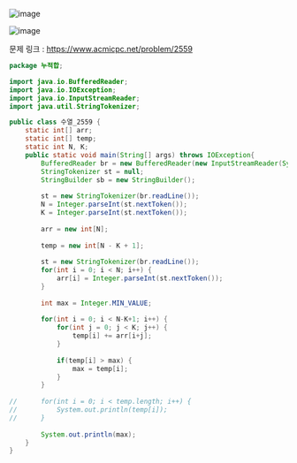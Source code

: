 ![image](https://user-images.githubusercontent.com/74396651/170945579-83a77712-ebc6-4620-9742-46cbed5b0081.png)

![image](https://user-images.githubusercontent.com/74396651/170945631-170bf3fd-6186-44a4-a9f5-36c0f1330b88.png)


문제 링크 : https://www.acmicpc.net/problem/2559

```java
package 누적합;

import java.io.BufferedReader;
import java.io.IOException;
import java.io.InputStreamReader;
import java.util.StringTokenizer;

public class 수열_2559 {
	static int[] arr;
	static int[] temp;
	static int N, K;
	public static void main(String[] args) throws IOException{
		BufferedReader br = new BufferedReader(new InputStreamReader(System.in));
		StringTokenizer st = null;
		StringBuilder sb = new StringBuilder();
		
		st = new StringTokenizer(br.readLine());
		N = Integer.parseInt(st.nextToken());
		K = Integer.parseInt(st.nextToken());
		
		arr = new int[N];
		
		temp = new int[N - K + 1];
		
		st = new StringTokenizer(br.readLine());
		for(int i = 0; i < N; i++) {
			arr[i] = Integer.parseInt(st.nextToken());
		}
		
		int max = Integer.MIN_VALUE;
		
		for(int i = 0; i < N-K+1; i++) {
			for(int j = 0; j < K; j++) {
				temp[i] += arr[i+j];
			}
			
			if(temp[i] > max) {
				max = temp[i];
			}
		}
		
//		for(int i = 0; i < temp.length; i++) {
//			System.out.println(temp[i]);
//		}
		
		System.out.println(max);
	}
}

```
